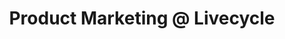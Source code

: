---
draft: false
name: "Zevi Reinitz"
title: "Product Marketing @ Livecycle"
socialUrl: "https://twitter.com/ZeviReinitz"
companyUrl: "https://www.livecycle.io/"
quote: "More value than almost any other Slack community."
avatar: {
    src: "avatars/zevi.jpg",
    alt: "Zevi"
}
publishDate: "2022-11-09 15:39"
---